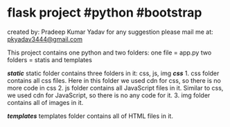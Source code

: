 # flask project #python #bootstrap
created by: Pradeep Kumar Yadav
for any suggestion please mail me at: pkyadav3444@gmail.com

This project contains one python and two folders: 
  one file = app.py
  two folders = statis and templates
  
  
  
  
  *****static*****
  static folder contains three folders in it: css, js, img
    *****css*****
    1. css folder contains all css files. Here in this folder we used cdn for css, so there is no more code in css
    2. js folder contains all JavaScript files in it. Similar to css, we used cdn for JavaScript, so there is no any code for it.
    3. img folder contains all of images in it.
    
    
    
  *****templates*****
  templates folder contains all of HTML files in it.
